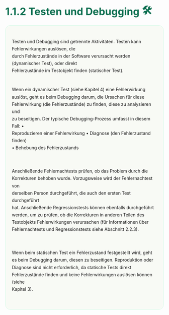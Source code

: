 <h1 style="font-size:2rem;font-weight:700;margin-bottom:1rem;color:#0b6e4f;display:flex;align-items:center;gap:0.5rem;">1.1.2 Testen und Debugging <span>🛠️</span></h1>

<div style="background:#f8faf5;border:1px solid #d1fae5;border-radius:1rem;padding:1rem 1.25rem;white-space:pre-line;line-height:1.65;">
Testen und Debugging sind getrennte Aktivitäten. Testen kann Fehlerwirkungen auslösen, die
durch Fehlerzustände in der Software verursacht werden (dynamischer Test), oder direkt
Fehlerzustände im Testobjekt finden (statischer Test).

Wenn ein dynamischer Test (siehe Kapitel 4) eine Fehlerwirkung auslöst, geht es beim
Debugging darum, die Ursachen für diese Fehlerwirkung (die Fehlerzustände) zu finden, diese
zu analysieren und zu beseitigen. Der typische Debugging-Prozess umfasst in diesem Fall:
• Reproduzieren einer Fehlerwirkung
• Diagnose (den Fehlerzustand finden)
• Behebung des Fehlerzustands

Anschließende Fehlernachtests prüfen, ob das Problem durch die Korrekturen behoben
wurde. Vorzugsweise wird der Fehlernachtest von derselben Person durchgeführt, die auch
den ersten Test durchgeführt hat. Anschließende Regressionstests können ebenfalls
durchgeführt werden, um zu prüfen, ob die Korrekturen in anderen Teilen des Testobjekts
Fehlerwirkungen verursachen (für Informationen über Fehlernachtests und Regressionstests
siehe Abschnitt 2.2.3).

Wenn beim statischen Test ein Fehlerzustand festgestellt wird, geht es beim Debugging
darum, diesen zu beseitigen. Reproduktion oder Diagnose sind nicht erforderlich, da statische
Tests direkt Fehlerzustände finden und keine Fehlerwirkungen auslösen können (siehe Kapitel
3).

</div>
